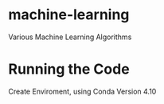 # machine-learning
Various Machine Learning Algorithms


# Running the Code
Create Enviroment, using Conda Version 4.10
```conda env create -f environment.yml
